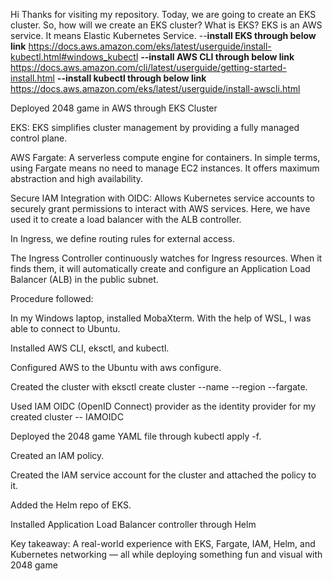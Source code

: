 Hi Thanks for visiting my repository. 
Today, we are going to create an EKS cluster. So, how will we create an EKS cluster? 
What is EKS? EKS is an AWS service. It means Elastic Kubernetes Service. 
--**install EKS through below link**
https://docs.aws.amazon.com/eks/latest/userguide/install-kubectl.html#windows_kubectl
**--install AWS CLI through below link**
https://docs.aws.amazon.com/cli/latest/userguide/getting-started-install.html
**--install kubectl through below link**
https://docs.aws.amazon.com/eks/latest/userguide/install-awscli.html

Deployed 2048 game in AWS through EKS Cluster

EKS: EKS simplifies cluster management by providing a fully managed control plane.

AWS Fargate: A serverless compute engine for containers. In simple terms, using Fargate means no need to manage EC2 instances. It offers maximum abstraction and high availability.

Secure IAM Integration with OIDC: Allows Kubernetes service accounts to securely grant permissions to interact with AWS services. Here, we have used it to create a load balancer with the ALB controller.

In Ingress, we define routing rules for external access.

The Ingress Controller continuously watches for Ingress resources. When it finds them, it will automatically create and configure an Application Load Balancer (ALB) in the public subnet.

Procedure followed:

In my Windows laptop, installed MobaXterm. With the help of WSL, I was able to connect to Ubuntu.

Installed AWS CLI, eksctl, and kubectl.

Configured AWS to the Ubuntu with aws configure.

Created the cluster with eksctl create cluster --name <your cluster name> --region <your region name> --fargate.

Used IAM OIDC (OpenID Connect) provider as the identity provider for my created cluster -- IAMOIDC

Deployed the 2048 game YAML file through kubectl apply -f.

Created an IAM policy.

Created the IAM service account for the cluster and attached the policy to it.

Added the Helm repo of EKS.

Installed Application Load Balancer controller through Helm


Key takeaway: A real-world experience with EKS, Fargate, IAM, Helm, and Kubernetes networking — all while deploying something fun and visual with 2048 game


